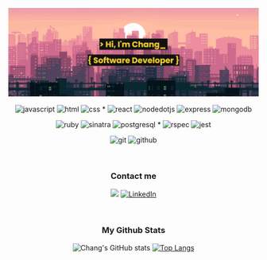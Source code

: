 <!-- ![html](https://img.shields.io/badge/HTML-orange?style=for-the-badge&logoColor=white&logo=html5)
![css](https://img.shields.io/badge/CSS-blue?style=for-the-badge&logoColor=white&logo=css3)
![javascript](https://img.shields.io/badge/JAVASCRIPT-yellow?style=for-the-badge&logoColor=white&logo=javascript)
![react](https://img.shields.io/badge/REACT-blue?style=for-the-badge&logoColor=white&logo=react)
![express](https://img.shields.io/badge/EXPRESS-orange?style=for-the-badge&logoColor=white&logo=express)
![mongodb](https://img.shields.io/badge/MONGODB-brightgreen?style=for-the-badge&logoColor=white&logo=mongodb)
![nodedotjs](https://img.shields.io/badge/NODE.JS-green?style=for-the-badge&logoColor=white&logo=nodedotjs)
![ruby](https://img.shields.io/badge/RUBY-red?style=for-the-badge&logoColor=white&logo=ruby)
![sinatra](https://img.shields.io/badge/SINATRA-grey?style=for-the-badge&logoColor=white&logo=rubysinatra)
![postgresql](https://img.shields.io/badge/POSTGRESQL-blue?style=for-the-badge&logoColor=white&logo=postgresql) -->

<!-- <h3 align="left">Connect with me:</h3> -->


![](./images/banner_2.png)

<!-- <h3 align="center">Languages and Tools:</h3> -->



<div align="center"> 
  
  ![javascript](https://img.shields.io/badge/JAVASCRIPT-yellow?style=flat&logoColor=white&logo=javascript)
  ![html](https://img.shields.io/badge/HTML-orange?style=flat&logoColor=white&logo=html5)
  ![css](https://img.shields.io/badge/CSS-blue?style=flat&logoColor=white&logo=css3) *
  ![react](https://img.shields.io/badge/REACT-blue?style=flat&logoColor=white&logo=react)
  ![nodedotjs](https://img.shields.io/badge/NODE.JS-green?style=flat&logoColor=white&logo=nodedotjs)
  ![express](https://img.shields.io/badge/EXPRESS-lightgrey?style=flat&logoColor=white&logo=express)
  ![mongodb](https://img.shields.io/badge/MONGODB-brightgreen?style=flat&logoColor=white&logo=mongodb)
  
  ![ruby](https://img.shields.io/badge/RUBY-red?style=flat&logoColor=white&logo=ruby)
  ![sinatra](https://img.shields.io/badge/SINATRA-grey?style=flat&logoColor=white&logo=rubysinatra)
  ![postgresql](https://img.shields.io/badge/POSTGRESQL-blue?style=flat&logoColor=white&logo=postgresql) * 
  ![rspec](https://img.shields.io/badge/RSPEC-red?style=flat&logoColor=white&logo=rubygems)
  ![jest](https://img.shields.io/badge/JEST-green?style=flat&logoColor=white&logo=jest)
  
  ![git](https://img.shields.io/badge/GIT-red?style=flat&logoColor=white&logo=git)
  ![github](https://img.shields.io/badge/GITHUB-grey?style=flat&logoColor=white&logo=github)


<!--   <img src="https://cdn.jsdelivr.net/gh/devicons/devicon/icons/react/react-original.svg" width="40" height="40" />
  <img src="https://cdn.jsdelivr.net/gh/devicons/devicon/icons/nodejs/nodejs-original.svg"  width="40" height="40"/>
  <img src="https://cdn.jsdelivr.net/gh/devicons/devicon/icons/mongodb/mongodb-original.svg" width="40" height="40" />
  <img src="https://cdn.jsdelivr.net/gh/devicons/devicon/icons/javascript/javascript-plain.svg" width="40" height="40" />
  <img src="https://cdn.jsdelivr.net/gh/devicons/devicon/icons/css3/css3-original.svg" width="40" height="40" />
  <img src="https://cdn.jsdelivr.net/gh/devicons/devicon/icons/html5/html5-original.svg"  width="40" height="40" />
  <img src="https://cdn.jsdelivr.net/gh/devicons/devicon/icons/ruby/ruby-plain.svg" width="40" height="40" />
  <img src="https://cdn.jsdelivr.net/gh/devicons/devicon/icons/postgresql/postgresql-original.svg" width="40" height="40" /> -->
</div>

<br/>

<h3 align="center">Contact me</h3>

<div align="center">

  <a href='mailto:huynhchang.one@gmail.com' target="_blank" ><img src="https://img.shields.io/badge/Gmail-red?style=flat&logoColor=white&logo=gmail"/></a>
  [<img src="https://img.shields.io/badge/linkedin-blue?style=flat&logoColor=white&logo=linkedin" alt="LinkedIn" />](https://www.linkedin.com/in/chang-wynn-8950811b9/)

</div>


<!-- <div style='display: flex; flex-direction: row; align-items:center; justify-content:center;'>

  <a href='mailto:huynhchang.one@gmail.com' target='blank' ><img src="https://www.vectorlogo.zone/logos/gmail/gmail-icon.svg" width="40" height="40"/></a>
  <a href='https://www.linkedin.com/in/chang-wynn-8950811b9/' target='blank' ><img src="https://cdn.jsdelivr.net/gh/devicons/devicon/icons/linkedin/linkedin-original.svg" width="40" height="40"/></a>

</div> -->


<br/>

<h3 align="center">My Github Stats</h3>

<div align="center">

![Chang's GitHub stats](https://github-readme-stats.vercel.app/api?username=ChangWynn&hide=stars&show_icons=true&theme=slateorange)
[![Top Langs](https://github-readme-stats.vercel.app/api/top-langs/?username=ChangWynn&size_weight=0.5&count_weight=0.5&theme=slateorange&layout=compact)](https://github.com/ChangWynn/github-readme-stats)

</div>

<!--
**ChangWynn/ChangWynn** is a ✨ _special_ ✨ repository because its `README.md` (this file) appears on your GitHub profile.

Here are some ideas to get you started:

- 🔭 I’m currently working on ...
- 🌱 I’m currently learning ...
- 👯 I’m looking to collaborate on ...
- 🤔 I’m looking for help with ...
- 💬 Ask me about ...
- 📫 How to reach me: ...
- 😄 Pronouns: ...
- ⚡ Fun fact: ...
-->
